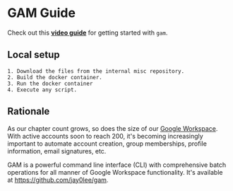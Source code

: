 # GAM Guide

Check out this [**video guide**](https://youtu.be/mVxL8Ou9nSk) for getting started with `gam`.

## Local setup

    1. Download the files from the internal misc repository.
    2. Build the docker container.
    3. Run the docker container
    4. Execute any script.

## Rationale

As our chapter count grows, so does the size of our [Google Workspace](https://workspace.google.com). With active accounts soon to reach 200, it's becoming increasingly important to automate account creation, group memberships, profile information, email signatures, etc.

GAM is a powerful command line interface (CLI) with comprehensive batch operations for all manner of Google Workspace functionality. It's available at <https://github.com/jay0lee/gam>.
